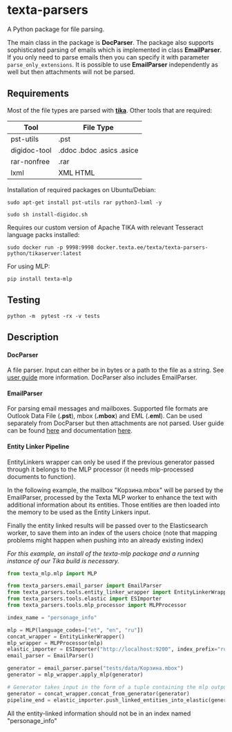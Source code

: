 # texta-parsers

A Python package for file parsing.

The main class in the package is **DocParser**. The package also supports sophisticated parsing of emails which is implemented in class **EmailParser**. If you only need to parse emails then you can specify it with parameter `parse_only_extensions`. It is possible to use **EmailParser** independently as well but then attachments will not be parsed. 


## Requirements

Most of the file types are parsed with **[tika](http://tika.apache.org/)**. Other tools that are required:

| Tool | File Type |
|---|---|
| pst-utils | .pst  |
| digidoc-tool | .ddoc .bdoc .asics .asice |
| rar-nonfree  | .rar |
| lxml | XML HTML |

Installation of required packages on Ubuntu/Debian:

`sudo apt-get install pst-utils rar python3-lxml -y`

`sudo sh install-digidoc.sh`

Requires our custom version of Apache TIKA with relevant Tesseract language packs installed:

`sudo docker run -p 9998:9998 docker.texta.ee/texta/texta-parsers-python/tikaserver:latest`

For using MLP:

`pip install texta-mlp`


## Testing

`python -m  pytest -rx -v tests`


## Description

#### DocParser

A file parser. Input can either be in bytes or a path to the file as a string. See [user guide](https://git.texta.ee/texta/email-parser/-/wikis/DocParser/User-Guide/Getting-started) more information. DocParser also includes EmailParser.

#### EmailParser

For parsing email messages and mailboxes. Supported file formats are Outlook Data File (**.pst**), mbox (**.mbox**) and EML (**.eml**). Can be used separately from DocParser but then attachments are not parsed.
User guide can be found [here](https://git.texta.ee/texta/email-parser/-/wikis/EmailParser/User-Guide/Getting-started) and documentation [here](https://git.texta.ee/texta/email-parser/-/wikis/EmailParser/Documentation/1.2.1).


#### Entity Linker Pipeline

EntityLinkers wrapper can only be used if the previous generator passed through
it belongs to the MLP processor (it needs mlp-processed documents to function).

In the following example, the mailbox "Корзина.mbox" will be parsed by the EmailParser,
processed by the Texta MLP worker to enhance the text with additional information about its entities.
Those entities are then loaded into the memory to be used as the Entity Linkers input.

Finally the entity linked results will be passed over to the Elasticsearch worker, to save them into an index
of the users choice (note that mapping problems might happen when pushing into an already existing index)

*For this example, an install of the texta-mlp package and a running instance of our Tika build is necessary.*

```python
from texta_mlp.mlp import MLP

from texta_parsers.email_parser import EmailParser
from texta_parsers.tools.entity_linker_wrapper import EntityLinkerWrapper
from texta_parsers.tools.elastic import ESImporter
from texta_parsers.tools.mlp_processor import MLPProcessor

index_name = "personage_info"

mlp = MLP(language_codes=["et", "en", "ru"])
concat_wrapper = EntityLinkerWrapper()
mlp_wrapper = MLPProcessor(mlp)
elastic_importer = ESImporter("http://localhost:9200", index_prefix="rus")
email_parser = EmailParser()

generator = email_parser.parse("tests/data/Корзина.mbox")
generator = mlp_wrapper.apply_mlp(generator)

# Generator takes input in the form of a tuple containing the mlp output dictionary and a list (for attachments).
generator = concat_wrapper.concat_from_generator(generator)
pipeline_end = elastic_importer.push_linked_entities_into_elastic(generator, index_name)
```

All the entity-linked information should not be in an index named "personage_info"

